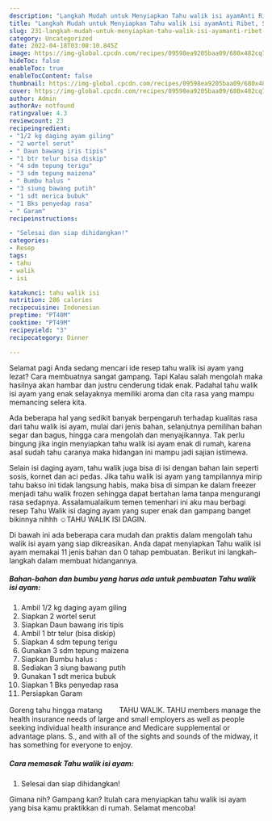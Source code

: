 ```yaml
---
description: "Langkah Mudah untuk Menyiapkan Tahu walik isi ayamAnti Ribet, Sempurna"
title: "Langkah Mudah untuk Menyiapkan Tahu walik isi ayamAnti Ribet, Sempurna"
slug: 231-langkah-mudah-untuk-menyiapkan-tahu-walik-isi-ayamanti-ribet-sempurna
category: Uncategorized
date: 2022-04-18T03:08:10.845Z
image: https://img-global.cpcdn.com/recipes/09598ea9205baa09/680x482cq70/tahu-walik-isi-ayam-foto-resep-utama.jpg
hideToc: false
enableToc: true
enableTocContent: false
thumbnail: https://img-global.cpcdn.com/recipes/09598ea9205baa09/680x482cq70/tahu-walik-isi-ayam-foto-resep-utama.jpg
cover: https://img-global.cpcdn.com/recipes/09598ea9205baa09/680x482cq70/tahu-walik-isi-ayam-foto-resep-utama.jpg
author: Admin
authorAv: notfound
ratingvalue: 4.3
reviewcount: 23
recipeingredient:
- "1/2 kg daging ayam giling"
- "2 wortel serut"
- " Daun bawang iris tipis"
- "1 btr telur bisa diskip"
- "4 sdm tepung terigu"
- "3 sdm tepung maizena"
- " Bumbu halus "
- "3 siung bawang putih"
- "1 sdt merica bubuk"
- "1 Bks penyedap rasa"
- " Garam"
recipeinstructions:

- "Selesai dan siap dihidangkan!"
categories:
- Resep
tags:
- tahu
- walik
- isi

katakunci: tahu walik isi 
nutrition: 286 calories
recipecuisine: Indonesian
preptime: "PT40M"
cooktime: "PT49M"
recipeyield: "3"
recipecategory: Dinner

---
```



Selamat pagi Anda sedang mencari ide resep tahu walik isi ayam yang lezat? Cara membuatnya sangat gampang. Tapi Kalau salah mengolah maka hasilnya akan hambar dan justru cenderung tidak enak. Padahal tahu walik isi ayam yang enak selayaknya memiliki aroma dan cita rasa yang mampu memancing selera kita.


Ada beberapa hal yang sedikit banyak berpengaruh terhadap kualitas rasa dari tahu walik isi ayam, mulai dari jenis bahan, selanjutnya pemilihan bahan segar dan bagus, hingga cara mengolah dan menyajikannya. Tak perlu bingung jika ingin menyiapkan tahu walik isi ayam enak di rumah, karena asal sudah tahu caranya maka hidangan ini mampu jadi sajian istimewa.

Selain isi daging ayam, tahu walik juga bisa di isi dengan bahan lain seperti sosis, kornet dan aci pedas. Jika tahu walik isi ayam yang tampilannya mirip tahu bakso ini tidak langsung habis, maka bisa di simpan ke dalam freezer menjadi tahu walik frozen sehingga dapat bertahan lama tanpa mengurangi rasa sedapnya. Assalamualaikum temen temenhari ini aku mau berbagi resep Tahu Walik isi daging ayam yang super enak dan gampang banget bikinnya nihhh ☺️TAHU WALIK ISI DAGIN.


Di bawah ini ada beberapa cara mudah dan praktis dalam mengolah tahu walik isi ayam yang siap dikreasikan. Anda dapat menyiapkan Tahu walik isi ayam memakai 11 jenis bahan dan 0 tahap pembuatan. Berikut ini langkah-langkah dalam membuat hidangannya.

<!--inarticleads1-->

##### Bahan-bahan dan bumbu yang harus ada untuk pembuatan Tahu walik isi ayam:

1. Ambil 1/2 kg daging ayam giling
1. Siapkan 2 wortel serut
1. Siapkan  Daun bawang iris tipis
1. Ambil 1 btr telur (bisa diskip)
1. Siapkan 4 sdm tepung terigu
1. Gunakan 3 sdm tepung maizena
1. Siapkan  Bumbu halus :
1. Sediakan 3 siung bawang putih
1. Gunakan 1 sdt merica bubuk
1. Siapkan 1 Bks penyedap rasa
1. Persiapkan  Garam


Goreng tahu hingga matang ㅤㅤ TAHU WALIK. TAHU members manage the health insurance needs of large and small employers as well as people seeking individual health insurance and Medicare supplemental or advantage plans. S., and with all of the sights and sounds of the midway, it has something for everyone to enjoy. 

<!--inarticleads2-->

##### Cara memasak Tahu walik isi ayam:


1. Selesai dan siap dihidangkan!



Gimana nih? Gampang kan? Itulah cara menyiapkan tahu walik isi ayam yang bisa kamu praktikkan di rumah. Selamat mencoba!
